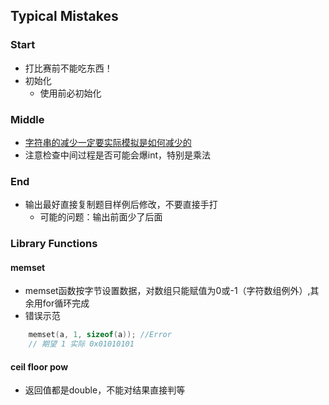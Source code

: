 ## Typical Mistakes

### Start
* 打比赛前不能吃东西！
* 初始化
  * 使用前必初始化

### Middle
* [字符串的减少一定要实际模拟是如何减少的](./2019/08/03.md)
* 注意检查中间过程是否可能会爆int，特别是乘法

### End
* 输出最好直接复制题目样例后修改，不要直接手打
  * 可能的问题：输出前面少了后面

### Library Functions
#### memset
* memset函数按字节设置数据，对数组只能赋值为0或-1（字符数组例外）,其余用for循环完成
* 错误示范
```cpp
    memset(a, 1, sizeof(a)); //Error
    // 期望 1 实际 0x01010101
```
#### ceil floor pow
* 返回值都是double，不能对结果直接判等